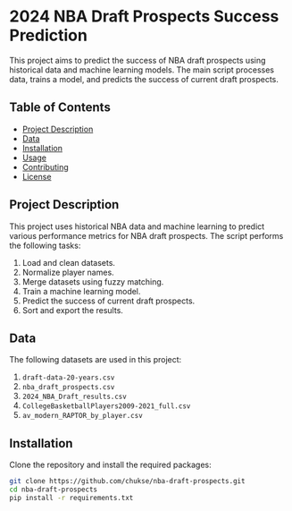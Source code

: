 # 2024 NBA Draft Prospects Success Prediction

This project aims to predict the success of NBA draft prospects using historical data and machine learning models. The main script processes data, trains a model, and predicts the success of current draft prospects.

## Table of Contents

- [Project Description](#project-description)
- [Data](#data)
- [Installation](#installation)
- [Usage](#usage)
- [Contributing](#contributing)
- [License](#license)

## Project Description

This project uses historical NBA data and machine learning to predict various performance metrics for NBA draft prospects. The script performs the following tasks:

1. Load and clean datasets.
2. Normalize player names.
3. Merge datasets using fuzzy matching.
4. Train a machine learning model.
5. Predict the success of current draft prospects.
6. Sort and export the results.

## Data

The following datasets are used in this project:

1. `draft-data-20-years.csv`
2. `nba_draft_prospects.csv`
3. `2024_NBA_Draft_results.csv`
4. `CollegeBasketballPlayers2009-2021_full.csv`
5. `av_modern_RAPTOR_by_player.csv`

## Installation

Clone the repository and install the required packages:

```bash
git clone https://github.com/chukse/nba-draft-prospects.git
cd nba-draft-prospects
pip install -r requirements.txt
 
